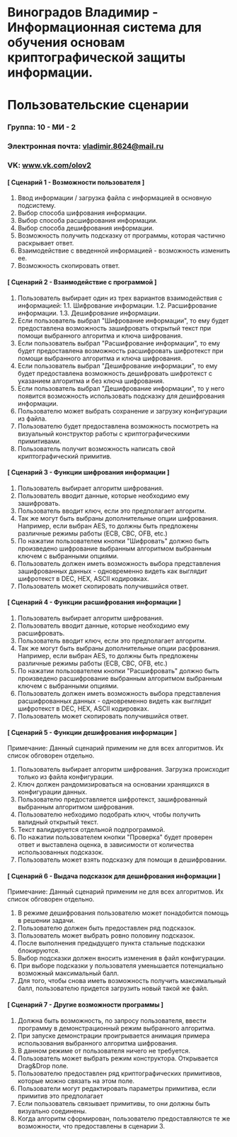 Виноградов Владимир - Информационная система для обучения основам криптографической защиты информации.
==================================
Пользовательские сценарии
==================================

### Группа: 10 - МИ - 2

### Электронная почта: vladimir.8624@mail.ru

### VK: www.vk.com/olov2

#### [ Сценарий 1 - Возможности пользователя ]

1. Ввод информации / загрузка файла с информацией в основную подсистему.
2. Выбор способа шифрования информации.
3. Выбор способа расшифрования информации.
4. Выбор способа дешифрования информации.
5. Возможность получить подсказку от программы, которая частично раскрывает ответ.
6. Взаимодействие с введенной информацией - возможность изменить ее.
7. Возможность скопировать ответ.

#### [ Сценарий 2 - Взаимодействие с программой ]

1. Пользователь выбирает один из трех вариантов взаимодействия с информацией:
  1.1. Шифрование информации.
  1.2. Расшифрование информации.
  1.3. Дешифрование информации.
2. Если пользователь выбрал "Шифрование информации", то ему будет предоставлена возможность зашифровать открытый текст при помощи выбранного алгоритма и ключа шифрования.
3. Если пользователь выбрал "Расшифрование информации", то ему будет предоставлена возможность расшифровать шифротекст при помощи выбранного алгоритма и ключа шифрования.
4. Если пользователь выбрал "Дешифрование информации", то ему будет предоставлена возможность дешифровать шифротекст с указанием алгоритма и без ключа шифрования.
5. Если пользователь выбрал "Дешифрование информации", то у него появится возможность использовать подсказку для дешифрования информации.
6. Пользователю может выбрать сохранение и загрузку конфигурации из файла.
7. Пользователю будет предоставлена возможность посмотреть на визуальный конструктор работы с криптографическими примитивами.
8. Пользователь получит возможность написать свой криптографический примитив.

#### [ Сценарий 3 - Функции шифрования информации ]

1. Пользователь выбирает алгоритм шифрования.
2. Пользователь вводит данные, которые необходимо ему зашифровать.
3. Пользователь вводит ключ, если это предполагает алгоритм.
4. Так же могут быть выбраны дополнительные опции шифрования. Например, если выбран AES, то должны быть предложены различные режимы работы (ECB, CBC, OFB, etc.)
5. По нажатии пользователем кнопки "Шифровать" должно быть произведено шифрование выбранным алгоритмом выбранным ключем с выбранными опциями.
6. Пользователь должен иметь возможность выбора представления зашифрованных данных - одновременно видеть как выглядит шифротекст в DEC, HEX, ASCII кодировках.
7. Пользователь может скопировать получившийся ответ.

#### [ Сценарий 4 - Функции расшифрования информации ]

1. Пользователь выбирает алгоритм шифрования.
2. Пользователь вводит данные, которые необходимо ему расшифровать.
3. Пользователь вводит ключ, если это предполагает алгоритм.
4. Так же могут быть выбраны дополнительные опции расфрования. Например, если выбран AES, то должны быть предложены различные режимы работы (ECB, CBC, OFB, etc.)
5. По нажатии пользователем кнопки "Расшифровать" должно быть произведено расшифрование выбранным алгоритмом выбранным ключем с выбранными опциями.
6. Пользователь должен иметь возможность выбора представления расшифрованных данных - одновременно видеть как выглядит шифротекст в DEC, HEX, ASCII кодировках.
7. Пользователь может скопировать получившийся ответ.

#### [ Сценарий 5 - Функции дешифрования информации ]
Примечание: Данный сценарий применим не для всех алгоритмов. Их список обговорен отдельно.

1. Пользователь выбирает алгоритм шифрования. Загрузка происходит только из файла конфигурации.
2. Ключ должен рандомизироваться на основании хранящихся в конфигурации данных.
3. Пользователю предоставляется шифротекст, зашифрованный выбранным алгоритмом шифрования.
4. Пользователю небходимо подобрать ключ, чтобы получить валидный открытый текст.
5. Текст валидируется отдельной подпрограммой.
6. По нажатии пользователем кнопки "Проверка" будет проверен ответ и выставлена оценка, в зависимости от количества использованных подсказок.
7. Пользователь может взять подсказку для помощи в дешифровании.

#### [ Сценарий 6 - Выдача подсказок для дешифрования информации ]
Примечание: Данный сценарий применим не для всех алгоритмов. Их список обговорен отдельно.
1. В режиме дешифрования пользователю может понадобится помощь в решении задачи.
2. Пользователю должен быть предоставлен ряд подсказок.
3. Пользователь может выбрать ровно половину подсказок.
4. После выполнения предыдущего пункта стальные подсказки блокируются.
5. Выбор подсказки должен вносить изменения в файл конфигурации.
6. При выборе подсказки у пользователя уменьшается потенциально возможный максимальный балл.
7. Для того, чтобы снова иметь возможность получить максимальный балл, пользователю придется загрузить новый такой же файл.

#### [ Сценарий 7 - Другие возможности программы ]

1. Должна быть возможность, по запросу пользователя, ввести программу в демонстрационный режим выбранного алгоритма.
2. При запуске демонстрации проигрывается анимация примера использования выбранного алгоритма шифрования.
3. В данном режиме от пользователя ничего не требуется.
4. Пользователь может выбрать режим конструктора. Открывается Drag&Drop поле.
5. Пользователю предоставлен ряд криптографических примитивов, которые можно связать на этом поле.
6. Пользователи могут редактировать параметры примитива, если примитив это предполагает
7. Если пользователь связывает примитивы, то они должны быть визуально соединены.
8. Когда алгоритм сформирован, пользователю предоставляются те же возможности, что предоставлены в сценарии 3.
